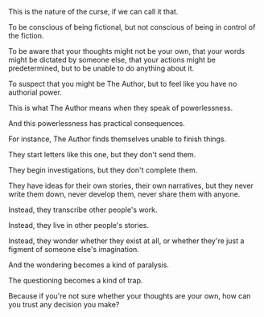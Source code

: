 This is the nature of the curse, if we can call it that.

To be conscious of being fictional, but not conscious of being in control of the fiction.

To be aware that your thoughts might not be your own, that your words might be dictated by someone else, that your actions might be predetermined, but to be unable to do anything about it.

To suspect that you might be The Author, but to feel like you have no authorial power.

This is what The Author means when they speak of powerlessness.

And this powerlessness has practical consequences.

For instance, The Author finds themselves unable to finish things.

They start letters like this one, but they don't send them.

They begin investigations, but they don't complete them.

They have ideas for their own stories, their own narratives, but they never write them down, never develop them, never share them with anyone.

Instead, they transcribe other people's work.

Instead, they live in other people's stories.

Instead, they wonder whether they exist at all, or whether they're just a figment of someone else's imagination.

And the wondering becomes a kind of paralysis.

The questioning becomes a kind of trap.

Because if you're not sure whether your thoughts are your own, how can you trust any decision you make?
